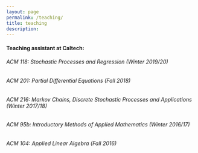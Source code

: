 ```yaml
---
layout: page
permalink: /teaching/
title: teaching
description: 
---
```

#### Teaching assistant at Caltech:

###### ACM 118: Stochastic Processes and Regression (Winter 2019/20)
###### ACM 201: Partial Differential Equations (Fall 2018)
###### ACM 216: Markov Chains, Discrete Stochastic Processes and Applications (Winter 2017/18)
###### ACM 95b: Introductory Methods of Applied Mathematics (Winter 2016/17)
###### ACM 104: Applied Linear Algebra (Fall 2016)
